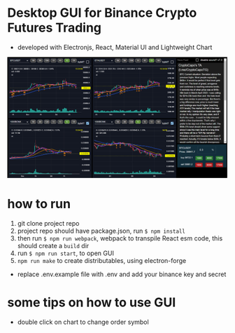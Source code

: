 
# Desktop GUI for Binance Crypto Futures Trading
- developed with Electronjs, React, Material UI and Lightweight Chart

![app](./assets/app-screenshot.PNG)

# how to run 
1. git clone project repo
2. project repo should have package.json, run `$ npm install`
3. then run `$ npm run webpack`, webpack to transpile React esm code, this should create a `build` dir
4. run `$ npm run start`, to open GUI
5. `npm run make` to create distributables, using electron-forge

- replace .env.example file with .env and add your binance key and secret


# some tips on how to use GUI
- double click on chart to change order symbol
